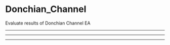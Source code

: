 # Donchian_Channel
Evaluate results of Donchian Channel EA

---------------------------------------------------------------------------------------------------------------------



---------------------------------------------------------------------------------------------------------------------

---------------------------------------------------------------------------------------------------------------------